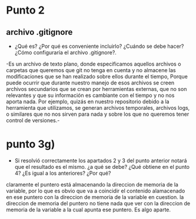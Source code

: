 # Punto 2
## archivo .gitignore
- ¿Qué es? ¿Por qué es conveniente incluirlo? ¿Cuándo se debe hacer?¿Cómo configuraría el archivo .gitignore?. 

-Es un archivo de texto plano, donde especificamos aquellos archivos o carpetas que queremos que git no tenga en cuenta y no almacene las modificaciones que se han realizado sobre ellos durante el tiempo,
Porque puede ocurrir que durante nuestro manejo de esos archivos se creen archivos secundarios que se crean por herramientas externas, que no son relevantes y que su información es cambiante con el tiempo y no nos aporta nada. Por ejemplo, quizás en nuestro repositorio debido a la herramienta que utilizamos, se generan archivos temporales, archivos logs, o similares que no nos sirven para nada y sobre los que no queremos tener control de versiones.-

# punto 3g)
- Si resolvió correctamente los apartados 2 y 3 del punto anterior notará que el resultado es el mismo. ¿a qué se debe? ¿Qué obtiene en el punto 4? ¿Es igual a los anteriores? ¿Por qué?

claramente el puntero está almacenando la direccion de memoria de la variable, por lo que es obvio que va a coincidir el contenido alamacenado en ese puntero con la direccion de memoria de la variable en cuestion.
la direccion de memoria del puntero no tiene nada que ver con la direccion de memoria de la variable a la cual apunta ese puntero. Es algo aparte.